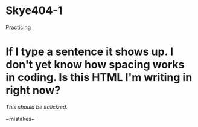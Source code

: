 # Skye404-1
Practicing

# If I type a sentence it shows up. I don't yet know how spacing works in coding. **Is this HTML I'm writing in right now?**

*This should be italicized.*

~mistakes~

